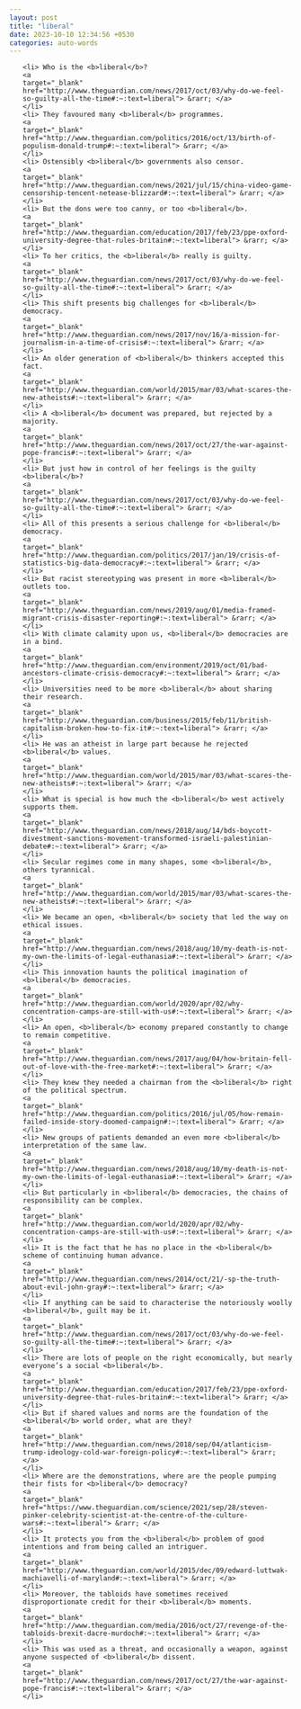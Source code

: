 ```yaml
---
layout: post
title: "liberal"
date: 2023-10-10 12:34:56 +0530
categories: auto-words
---
```

<ol>

    <li> Who is the <b>liberal</b>?
    <a 
    target="_blank" 
    href="http://www.theguardian.com/news/2017/oct/03/why-do-we-feel-so-guilty-all-the-time#:~:text=liberal"> &rarr; </a>
    </li>
    <li> They favoured many <b>liberal</b> programmes.
    <a 
    target="_blank" 
    href="http://www.theguardian.com/politics/2016/oct/13/birth-of-populism-donald-trump#:~:text=liberal"> &rarr; </a>
    </li>
    <li> Ostensibly <b>liberal</b> governments also censor.
    <a 
    target="_blank" 
    href="http://www.theguardian.com/news/2021/jul/15/china-video-game-censorship-tencent-netease-blizzard#:~:text=liberal"> &rarr; </a>
    </li>
    <li> But the dons were too canny, or too <b>liberal</b>.
    <a 
    target="_blank" 
    href="http://www.theguardian.com/education/2017/feb/23/ppe-oxford-university-degree-that-rules-britain#:~:text=liberal"> &rarr; </a>
    </li>
    <li> To her critics, the <b>liberal</b> really is guilty.
    <a 
    target="_blank" 
    href="http://www.theguardian.com/news/2017/oct/03/why-do-we-feel-so-guilty-all-the-time#:~:text=liberal"> &rarr; </a>
    </li>
    <li> This shift presents big challenges for <b>liberal</b> democracy.
    <a 
    target="_blank" 
    href="http://www.theguardian.com/news/2017/nov/16/a-mission-for-journalism-in-a-time-of-crisis#:~:text=liberal"> &rarr; </a>
    </li>
    <li> An older generation of <b>liberal</b> thinkers accepted this fact.
    <a 
    target="_blank" 
    href="http://www.theguardian.com/world/2015/mar/03/what-scares-the-new-atheists#:~:text=liberal"> &rarr; </a>
    </li>
    <li> A <b>liberal</b> document was prepared, but rejected by a majority.
    <a 
    target="_blank" 
    href="http://www.theguardian.com/news/2017/oct/27/the-war-against-pope-francis#:~:text=liberal"> &rarr; </a>
    </li>
    <li> But just how in control of her feelings is the guilty <b>liberal</b>?
    <a 
    target="_blank" 
    href="http://www.theguardian.com/news/2017/oct/03/why-do-we-feel-so-guilty-all-the-time#:~:text=liberal"> &rarr; </a>
    </li>
    <li> All of this presents a serious challenge for <b>liberal</b> democracy.
    <a 
    target="_blank" 
    href="http://www.theguardian.com/politics/2017/jan/19/crisis-of-statistics-big-data-democracy#:~:text=liberal"> &rarr; </a>
    </li>
    <li> But racist stereotyping was present in more <b>liberal</b> outlets too.
    <a 
    target="_blank" 
    href="http://www.theguardian.com/news/2019/aug/01/media-framed-migrant-crisis-disaster-reporting#:~:text=liberal"> &rarr; </a>
    </li>
    <li> With climate calamity upon us, <b>liberal</b> democracies are in a bind.
    <a 
    target="_blank" 
    href="http://www.theguardian.com/environment/2019/oct/01/bad-ancestors-climate-crisis-democracy#:~:text=liberal"> &rarr; </a>
    </li>
    <li> Universities need to be more <b>liberal</b> about sharing their research.
    <a 
    target="_blank" 
    href="http://www.theguardian.com/business/2015/feb/11/british-capitalism-broken-how-to-fix-it#:~:text=liberal"> &rarr; </a>
    </li>
    <li> He was an atheist in large part because he rejected <b>liberal</b> values.
    <a 
    target="_blank" 
    href="http://www.theguardian.com/world/2015/mar/03/what-scares-the-new-atheists#:~:text=liberal"> &rarr; </a>
    </li>
    <li> What is special is how much the <b>liberal</b> west actively supports them.
    <a 
    target="_blank" 
    href="http://www.theguardian.com/news/2018/aug/14/bds-boycott-divestment-sanctions-movement-transformed-israeli-palestinian-debate#:~:text=liberal"> &rarr; </a>
    </li>
    <li> Secular regimes come in many shapes, some <b>liberal</b>, others tyrannical.
    <a 
    target="_blank" 
    href="http://www.theguardian.com/world/2015/mar/03/what-scares-the-new-atheists#:~:text=liberal"> &rarr; </a>
    </li>
    <li> We became an open, <b>liberal</b> society that led the way on ethical issues.
    <a 
    target="_blank" 
    href="http://www.theguardian.com/news/2018/aug/10/my-death-is-not-my-own-the-limits-of-legal-euthanasia#:~:text=liberal"> &rarr; </a>
    </li>
    <li> This innovation haunts the political imagination of <b>liberal</b> democracies.
    <a 
    target="_blank" 
    href="http://www.theguardian.com/world/2020/apr/02/why-concentration-camps-are-still-with-us#:~:text=liberal"> &rarr; </a>
    </li>
    <li> An open, <b>liberal</b> economy prepared constantly to change to remain competitive.
    <a 
    target="_blank" 
    href="http://www.theguardian.com/news/2017/aug/04/how-britain-fell-out-of-love-with-the-free-market#:~:text=liberal"> &rarr; </a>
    </li>
    <li> They knew they needed a chairman from the <b>liberal</b> right of the political spectrum.
    <a 
    target="_blank" 
    href="http://www.theguardian.com/politics/2016/jul/05/how-remain-failed-inside-story-doomed-campaign#:~:text=liberal"> &rarr; </a>
    </li>
    <li> New groups of patients demanded an even more <b>liberal</b> interpretation of the same law.
    <a 
    target="_blank" 
    href="http://www.theguardian.com/news/2018/aug/10/my-death-is-not-my-own-the-limits-of-legal-euthanasia#:~:text=liberal"> &rarr; </a>
    </li>
    <li> But particularly in <b>liberal</b> democracies, the chains of responsibility can be complex.
    <a 
    target="_blank" 
    href="http://www.theguardian.com/world/2020/apr/02/why-concentration-camps-are-still-with-us#:~:text=liberal"> &rarr; </a>
    </li>
    <li> It is the fact that he has no place in the <b>liberal</b> scheme of continuing human advance.
    <a 
    target="_blank" 
    href="http://www.theguardian.com/news/2014/oct/21/-sp-the-truth-about-evil-john-gray#:~:text=liberal"> &rarr; </a>
    </li>
    <li> If anything can be said to characterise the notoriously woolly <b>liberal</b>, guilt may be it.
    <a 
    target="_blank" 
    href="http://www.theguardian.com/news/2017/oct/03/why-do-we-feel-so-guilty-all-the-time#:~:text=liberal"> &rarr; </a>
    </li>
    <li> There are lots of people on the right economically, but nearly everyone’s a social <b>liberal</b>.
    <a 
    target="_blank" 
    href="http://www.theguardian.com/education/2017/feb/23/ppe-oxford-university-degree-that-rules-britain#:~:text=liberal"> &rarr; </a>
    </li>
    <li> But if shared values and norms are the foundation of the <b>liberal</b> world order, what are they?
    <a 
    target="_blank" 
    href="http://www.theguardian.com/news/2018/sep/04/atlanticism-trump-ideology-cold-war-foreign-policy#:~:text=liberal"> &rarr; </a>
    </li>
    <li> Where are the demonstrations, where are the people pumping their fists for <b>liberal</b> democracy?
    <a 
    target="_blank" 
    href="https://www.theguardian.com/science/2021/sep/28/steven-pinker-celebrity-scientist-at-the-centre-of-the-culture-wars#:~:text=liberal"> &rarr; </a>
    </li>
    <li> It protects you from the <b>liberal</b> problem of good intentions and from being called an intriguer.
    <a 
    target="_blank" 
    href="http://www.theguardian.com/world/2015/dec/09/edward-luttwak-machiavelli-of-maryland#:~:text=liberal"> &rarr; </a>
    </li>
    <li> Moreover, the tabloids have sometimes received disproportionate credit for their <b>liberal</b> moments.
    <a 
    target="_blank" 
    href="http://www.theguardian.com/media/2016/oct/27/revenge-of-the-tabloids-brexit-dacre-murdoch#:~:text=liberal"> &rarr; </a>
    </li>
    <li> This was used as a threat, and occasionally a weapon, against anyone suspected of <b>liberal</b> dissent.
    <a 
    target="_blank" 
    href="http://www.theguardian.com/news/2017/oct/27/the-war-against-pope-francis#:~:text=liberal"> &rarr; </a>
    </li>